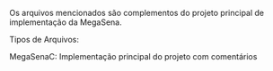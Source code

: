 Os arquivos mencionados são complementos do projeto principal de implementação da MegaSena.

Tipos de Arquivos:

MegaSenaC: Implementação principal do projeto com comentários
